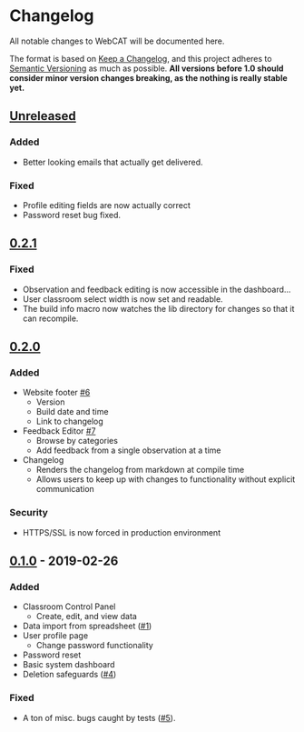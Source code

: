 # Changelog
All notable changes to WebCAT will be documented here.

The format is based on [Keep a Changelog](https://keepachangelog.com/en/1.0.0/), and this project adheres to [Semantic Versioning](https://semver.org/spec/v2.0.0.html) as much as possible.
**All versions before 1.0 should consider minor version changes breaking, as the nothing is really stable yet.**

## [Unreleased](#0.3.0)
### Added
- Better looking emails that actually get delivered.
### Fixed
- Profile editing fields are now actually correct
- Password reset bug fixed.

## [0.2.1](#0.2.1)
### Fixed
- Observation and feedback editing is now accessible in the dashboard...
- User classroom select width is now set and readable.
- The build info macro now watches the lib directory for changes so that it can recompile.

## [0.2.0](#0.2.0)
### Added
- Website footer [#6](https://github.com/PERLMSU/webCAT/issues/6)
    - Version
    - Build date and time
    - Link to changelog
- Feedback Editor [#7](https://github.com/PERLMSU/webCAT/issues/7)
    - Browse by categories
    - Add feedback from a single observation at a time
- Changelog
    - Renders the changelog from markdown at compile time
    - Allows users to keep up with changes to functionality without explicit communication
### Security
- HTTPS/SSL is now forced in production environment

## [0.1.0](#0.1.0) - 2019-02-26
### Added
- Classroom Control Panel
    - Create, edit, and view data
- Data import from spreadsheet ([#1](https://github.com/PERLMSU/webCAT/issues/1))
- User profile page
    - Change password functionality
- Password reset
- Basic system dashboard
- Deletion safeguards ([#4](https://github.com/PERLMSU/webCAT/issues/4))
### Fixed
- A ton of misc. bugs caught by tests ([#5](https://github.com/PERLMSU/webCAT/issues/5)).